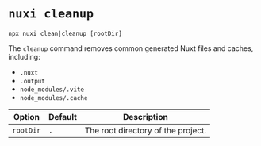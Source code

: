 # `nuxi cleanup`

```{bash}
npx nuxi clean|cleanup [rootDir]
```

The `cleanup` command removes common generated Nuxt files and caches, including:

- `.nuxt`
- `.output`
- `node_modules/.vite`
- `node_modules/.cache`

Option        | Default          | Description
-------------------------|-----------------|------------------
`rootDir` | `.` | The root directory of the project.
